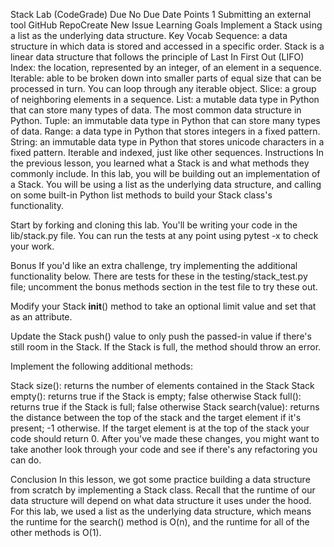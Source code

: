 Stack Lab (CodeGrade)
Due No Due Date Points 1 Submitting an external tool
GitHub RepoCreate New Issue
Learning Goals
Implement a Stack using a list as the underlying data structure.
Key Vocab
Sequence: a data structure in which data is stored and accessed in a specific order.
Stack is a linear data structure that follows the principle of Last In First Out (LIFO)
Index: the location, represented by an integer, of an element in a sequence.
Iterable: able to be broken down into smaller parts of equal size that can be processed in turn. You can loop through any iterable object.
Slice: a group of neighboring elements in a sequence.
List: a mutable data type in Python that can store many types of data. The most common data structure in Python.
Tuple: an immutable data type in Python that can store many types of data.
Range: a data type in Python that stores integers in a fixed pattern.
String: an immutable data type in Python that stores unicode characters in a fixed pattern. Iterable and indexed, just like other sequences.
Instructions
In the previous lesson, you learned what a Stack is and what methods they commonly include. In this lab, you will be building out an implementation of a Stack. You will be using a list as the underlying data structure, and calling on some built-in Python list methods to build your Stack class's functionality.

Start by forking and cloning this lab. You'll be writing your code in the lib/stack.py file. You can run the tests at any point using pytest -x to check your work.

Bonus
If you'd like an extra challenge, try implementing the additional functionality below. There are tests for these in the testing/stack_test.py file; uncomment the bonus methods section in the test file to try these out.

Modify your Stack __init__() method to take an optional limit value and set that as an attribute.

Update the Stack push() value to only push the passed-in value if there's still room in the Stack. If the Stack is full, the method should throw an error.

Implement the following additional methods:

Stack size(): returns the number of elements contained in the Stack
Stack empty(): returns true if the Stack is empty; false otherwise
Stack full(): returns true if the Stack is full; false otherwise
Stack search(value): returns the distance between the top of the stack and the target element if it's present; -1 otherwise. If the target element is at the top of the stack your code should return 0.
After you've made these changes, you might want to take another look through your code and see if there's any refactoring you can do.

Conclusion
In this lesson, we got some practice building a data structure from scratch by implementing a Stack class. Recall that the runtime of our data structure will depend on what data structure it uses under the hood. For this lab, we used a list as the underlying data structure, which means the runtime for the search() method is O(n), and the runtime for all of the other methods is O(1).